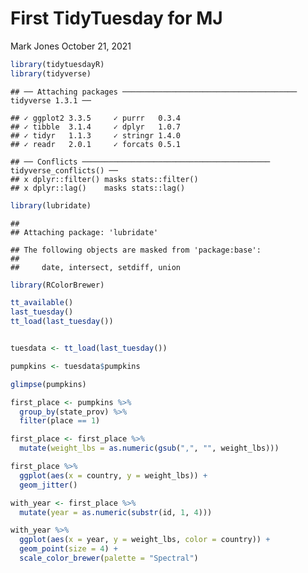 First TidyTuesday for MJ
================
Mark Jones
October 21, 2021

``` r
library(tidytuesdayR)
library(tidyverse)
```

    ## ── Attaching packages ─────────────────────────────────────── tidyverse 1.3.1 ──

    ## ✓ ggplot2 3.3.5     ✓ purrr   0.3.4
    ## ✓ tibble  3.1.4     ✓ dplyr   1.0.7
    ## ✓ tidyr   1.1.3     ✓ stringr 1.4.0
    ## ✓ readr   2.0.1     ✓ forcats 0.5.1

    ## ── Conflicts ────────────────────────────────────────── tidyverse_conflicts() ──
    ## x dplyr::filter() masks stats::filter()
    ## x dplyr::lag()    masks stats::lag()

``` r
library(lubridate)
```

    ## 
    ## Attaching package: 'lubridate'

    ## The following objects are masked from 'package:base':
    ## 
    ##     date, intersect, setdiff, union

``` r
library(RColorBrewer)
```

``` r
tt_available()
last_tuesday()
tt_load(last_tuesday())


tuesdata <- tt_load(last_tuesday())

pumpkins <- tuesdata$pumpkins

glimpse(pumpkins)

first_place <- pumpkins %>%
  group_by(state_prov) %>%
  filter(place == 1)

first_place <- first_place %>%
  mutate(weight_lbs = as.numeric(gsub(",", "", weight_lbs)))

first_place %>%
  ggplot(aes(x = country, y = weight_lbs)) +
  geom_jitter()

with_year <- first_place %>%
  mutate(year = as.numeric(substr(id, 1, 4)))

with_year %>%
  ggplot(aes(x = year, y = weight_lbs, color = country)) +
  geom_point(size = 4) +
  scale_color_brewer(palette = "Spectral")
```
